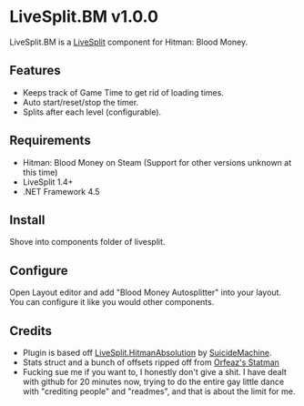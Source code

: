 ﻿LiveSplit.BM v1.0.0
=====================

LiveSplit.BM is a [LiveSplit](http://livesplit.org/) component for Hitman: Blood Money.

Features
--------
  * Keeps track of Game Time to get rid of loading times.
  * Auto start/reset/stop the timer. 
  * Splits after each level (configurable). 

Requirements
------------

  * Hitman: Blood Money on Steam (Support for other versions unknown at this time)
  * LiveSplit 1.4+
  * .NET Framework 4.5  

Install
-------
Shove into components folder of livesplit.

Configure
---------
Open Layout editor and add "Blood Money Autosplitter" into your layout. You can configure it like you would other components.

Credits
-------
  * Plugin is based off [LiveSplit.HitmanAbsolution](https://github.com/SuiMachine/LiveSplit.HitmanAbsolution) by [SuicideMachine](http://twitch.tv/suicidemachine).
  * Stats struct and a bunch of offsets ripped off from [Orfeaz's Statman](https://github.com/OrfeasZ/Statman)
  * Fucking sue me if you want to, I honestly don't give a shit. I have dealt with github for 20 minutes now, trying to do the entire gay little dance with "crediting people" and "readmes", and that is about the limit for me.
